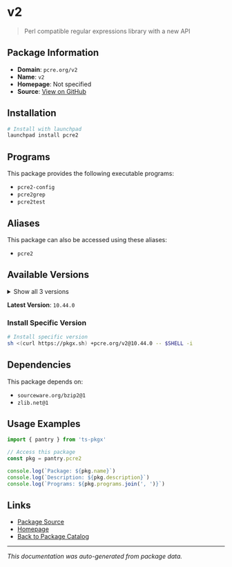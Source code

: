 # v2

> Perl compatible regular expressions library with a new API

## Package Information

- **Domain**: `pcre.org/v2`
- **Name**: `v2`
- **Homepage**: Not specified
- **Source**: [View on GitHub](https://github.com/pkgxdev/pantry/tree/main/projects/pcre.org/v2/package.yml)

## Installation

```bash
# Install with launchpad
launchpad install pcre2
```

## Programs

This package provides the following executable programs:

- `pcre2-config`
- `pcre2grep`
- `pcre2test`

## Aliases

This package can also be accessed using these aliases:

- `pcre2`

## Available Versions

<details>
<summary>Show all 3 versions</summary>

- `10.44.0`, `10.43.0`, `10.42.0`

</details>

**Latest Version**: `10.44.0`

### Install Specific Version

```bash
# Install specific version
sh <(curl https://pkgx.sh) +pcre.org/v2@10.44.0 -- $SHELL -i
```

## Dependencies

This package depends on:

- `sourceware.org/bzip2@1`
- `zlib.net@1`

## Usage Examples

```typescript
import { pantry } from 'ts-pkgx'

// Access this package
const pkg = pantry.pcre2

console.log(`Package: ${pkg.name}`)
console.log(`Description: ${pkg.description}`)
console.log(`Programs: ${pkg.programs.join(', ')}`)
```

## Links

- [Package Source](https://github.com/pkgxdev/pantry/tree/main/projects/pcre.org/v2/package.yml)
- [Homepage](#)
- [Back to Package Catalog](../package-catalog.md)

---

*This documentation was auto-generated from package data.*
